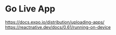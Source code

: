 # Go Live App

https://docs.expo.io/distribution/uploading-apps/
https://reactnative.dev/docs/0.61/running-on-device
